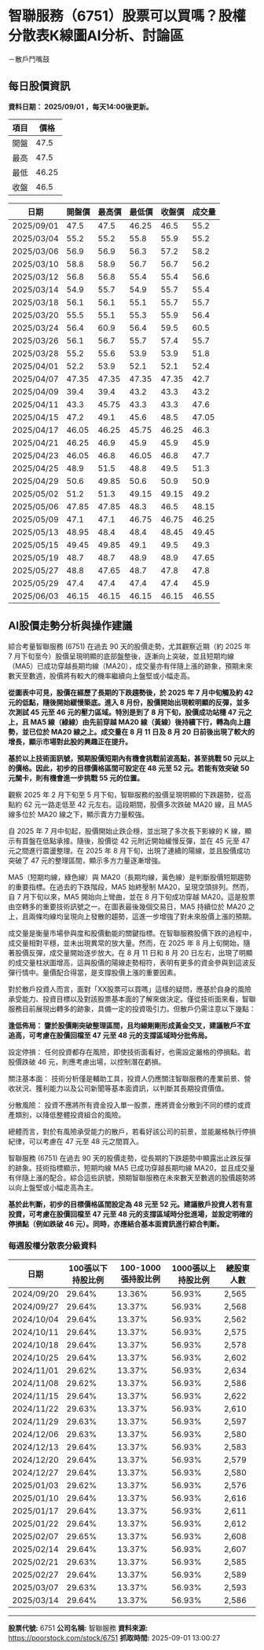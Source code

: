 # 智聯服務（6751）股票可以買嗎？股權分散表K線圖AI分析、討論區
－散戶鬥嘴鼓

## 每日股價資訊

**資料日期： 2025/09/01 ，每天14:00後更新。**

| 項目 | 價格 |
|------|------|
| 開盤 | 47.5 |
| 最高 | 47.5 |
| 最低 | 46.25 |
| 收盤 | 46.5 |

| 日期 | 開盤價 | 最高價 | 最低價 | 收盤價 | 成交量 |
|------|--------|--------|--------|--------|--------|
| 2025/09/01 | 47.5 | 47.5 | 46.25 | 46.5 | 55.2 |
| 2025/03/04 | 55.2 | 55.2 | 55.8 | 55.9 | 55.2 |
| 2025/03/06 | 56.9 | 56.9 | 56.3 | 57.2 | 58.2 |
| 2025/03/10 | 58.8 | 58.9 | 56.7 | 56.7 | 56.2 |
| 2025/03/12 | 56.8 | 56.8 | 55.4 | 55.4 | 56.6 |
| 2025/03/14 | 54.9 | 55.7 | 54.9 | 55.7 | 55.4 |
| 2025/03/18 | 56.1 | 56.1 | 55.1 | 55.7 | 55.7 |
| 2025/03/20 | 55.5 | 55.1 | 55.3 | 55.9 | 56.4 |
| 2025/03/24 | 56.4 | 60.9 | 56.4 | 59.5 | 60.5 |
| 2025/03/26 | 56.1 | 56.7 | 55.7 | 57.4 | 55.7 |
| 2025/03/28 | 55.2 | 55.6 | 53.9 | 53.9 | 51.8 |
| 2025/04/01 | 52.2 | 53.9 | 52.1 | 52.1 | 52.4 |
| 2025/04/07 | 47.35 | 47.35 | 47.35 | 47.35 | 42.7 |
| 2025/04/09 | 39.4 | 39.4 | 43.2 | 43.3 | 43.2 |
| 2025/04/11 | 43.3 | 45.75 | 43.3 | 43.3 | 47.6 |
| 2025/04/15 | 47.2 | 49.1 | 45.6 | 48.5 | 47.05 |
| 2025/04/17 | 46.05 | 46.25 | 45.75 | 46.25 | 46.3 |
| 2025/04/21 | 46.25 | 46.9 | 45.9 | 45.9 | 45.9 |
| 2025/04/23 | 46.05 | 46.8 | 46.05 | 46.8 | 47.7 |
| 2025/04/25 | 48.9 | 51.5 | 48.8 | 49.5 | 51.3 |
| 2025/04/29 | 50.6 | 49.85 | 50.6 | 50.9 | 50.9 |
| 2025/05/02 | 51.2 | 51.3 | 49.15 | 49.15 | 49.2 |
| 2025/05/06 | 47.85 | 47.85 | 48.3 | 46.5 | 48.15 |
| 2025/05/09 | 47.1 | 47.1 | 46.75 | 46.75 | 46.25 |
| 2025/05/13 | 48.95 | 48.4 | 48.4 | 48.45 | 49.45 |
| 2025/05/15 | 49.45 | 49.85 | 49.1 | 49.5 | 49.3 |
| 2025/05/19 | 48.7 | 48.7 | 48.9 | 48.9 | 47.65 |
| 2025/05/27 | 48.8 | 47.65 | 48.7 | 47.8 | 47.8 |
| 2025/05/29 | 47.4 | 47.4 | 47.4 | 47.4 | 45.9 |
| 2025/06/03 | 46.15 | 46.15 | 46.15 | 46.15 | 46.55 |

## AI股價走勢分析與操作建議

綜合考量智聯服務 (6751) 在過去 90 天的股價走勢，尤其觀察近期（約 2025 年 7 月下旬至今）股價呈現明顯的底部盤整後，逐漸向上突破，並且短期均線（MA5）已成功穿越長期均線（MA20），成交量亦有伴隨上漲的跡象，預期未來數天至數週，股價將有較大的機率繼續向上盤堅或小幅走高。

**從圖表中可見，股價在經歷了長期的下跌趨勢後，於 2025 年 7 月中旬觸及約 42 元的低點，隨後開始緩慢築底。進入 8 月份，股價開始出現較明顯的反彈，並多次測試 45 元至 46 元的壓力區域。特別是到了 8 月下旬，股價成功站穩 47 元之上，且 MA5 線（綠線）由先前穿越 MA20 線（黃線）後持續下行，轉為向上趨勢，並已位於 MA20 線之上。成交量在 8 月 11 日及 8 月 20 日前後出現了較大的增長，顯示市場對此股的興趣正在提升。**

**基於以上技術面訊號，預期股價短期內有機會挑戰前波高點，甚至挑戰 50 元以上的價格。因此，初步的目標價格區間可設定在 48 元至 52 元。若能有效突破 50 元關卡，則有機會進一步挑戰 55 元的位置。**

觀察 2025 年 2 月下旬至 5 月下旬，智聯服務的股價呈現明顯的下跌趨勢，從高點約 62 元一路走低至 42 元左右。這段期間，股價多次跌破 MA20 線，且 MA5 線多位於 MA20 線之下，顯示賣方力量較強。

自 2025 年 7 月中旬起，股價開始止跌企穩，並出現了多次長下影線的 K 線，顯示有買盤在低點承接。隨後，股價從 42 元附近開始緩慢反彈，並在 45 元至 47 元之間進行震盪整理。在 2025 年 8 月下旬，出現了連續的陽線，並且股價成功突破了 47 元的整理區間，顯示多方力量逐漸增強。

MA5（短期均線，綠色線）與 MA20（長期均線，黃色線）是判斷股價短期趨勢的重要指標。在過去的下跌階段，MA5 始終壓制 MA20，呈現空頭排列。然而，自 7 月下旬以來，MA5 開始向上彎曲，並在 8 月下旬成功穿越 MA20。這是股票由空轉多的重要技術訊號之一。在圖表最後幾個交易日，MA5 持續位於 MA20 之上，且兩條均線均呈現向上發散的趨勢，這進一步增強了對未來股價上漲的預期。

成交量是衡量市場參與度和股價動能的關鍵指標。在智聯服務股價下跌的過程中，成交量相對平穩，並未出現異常的放大量。然而，在 2025 年 8 月上旬開始，隨著股價反彈，成交量開始逐步放大。在 8 月 11 日和 8 月 20 日左右，出現了明顯的成交量柱狀圖增高，這與股價的陽線走勢相符，表明有更多的資金參與到這波反彈行情中。量價配合得當，是支撐股價上漲的重要因素。

對於散戶投資人而言，面對「XX股票可以買嗎」這樣的疑問，應基於自身的風險承受能力、投資目標以及對該股票基本面的了解來做決定。僅從技術面來看，智聯服務目前展現出轉多的跡象，具備一定的投資吸引力。但散戶仍需注意以下幾點：

**逢低佈局： 鑒於股價剛突破整理區間，且均線剛剛形成黃金交叉，建議散戶不宜追高，可考慮在股價回檔至 47 元至 48 元的支撐區域時分批佈局。**

設定停損： 任何投資都存在風險，即使技術面看好，也需設定嚴格的停損點。若股價跌破 46 元，則應考慮出場，以控制潛在虧損。

關注基本面： 技術分析僅是輔助工具，投資人仍應關注智聯服務的產業前景、營收狀況、獲利能力以及公司新聞等基本面資訊，以判斷其長期投資價值。

分散風險： 投資不應將所有資金投入單一股票，應將資金分散到不同的標的或資產類別，以降低整體投資組合的風險。

總體而言，對於有風險承受能力的散戶，若看好該公司的前景，並能嚴格執行停損紀律，可以考慮在 47 元至 48 元之間買入。

智聯服務 (6751) 在過去 90 天的股價走勢，從長期的下跌趨勢中顯露出止跌反彈的跡象。技術指標顯示，短期均線 MA5 已成功穿越長期均線 MA20，並且成交量有伴隨上漲的配合。綜合這些訊號，預期智聯服務在未來數天至數週的股價趨勢將以向上盤堅或小幅走高為主。

**基於此判斷，初步的目標價格區間設定為 48 元至 52 元。建議散戶投資人若有意投資，可考慮在股價回檔至 47 元至 48 元的支撐區域時分批進場，並設定明確的停損點（例如跌破 46 元）。同時，亦應結合基本面資訊進行綜合判斷。**

### 每週股權分散表分級資料

| 日期 | 100張以下持股比例 | 100-1000張持股比例 | 1000張以上持股比例 | 總股東人數 |
|------|-------------------|--------------------|--------------------|----------|
| 2024/09/20 | 29.64% | 13.36% | 56.93% | 2,565 |
| 2024/09/27 | 29.64% | 13.37% | 56.93% | 2,568 |
| 2024/10/04 | 29.64% | 13.37% | 56.93% | 2,562 |
| 2024/10/11 | 29.64% | 13.37% | 56.93% | 2,575 |
| 2024/10/18 | 29.64% | 13.37% | 56.93% | 2,578 |
| 2024/10/25 | 29.64% | 13.37% | 56.93% | 2,602 |
| 2024/11/01 | 29.62% | 13.37% | 56.93% | 2,634 |
| 2024/11/08 | 29.62% | 13.37% | 56.93% | 2,586 |
| 2024/11/15 | 29.64% | 13.37% | 56.93% | 2,622 |
| 2024/11/22 | 29.63% | 13.37% | 56.93% | 2,610 |
| 2024/11/29 | 29.63% | 13.37% | 56.93% | 2,597 |
| 2024/12/06 | 29.63% | 13.37% | 56.93% | 2,580 |
| 2024/12/13 | 29.64% | 13.37% | 56.93% | 2,583 |
| 2024/12/20 | 29.64% | 13.37% | 56.93% | 2,579 |
| 2024/12/27 | 29.64% | 13.37% | 56.93% | 2,580 |
| 2025/01/03 | 29.62% | 13.37% | 56.93% | 2,576 |
| 2025/01/10 | 29.64% | 13.37% | 56.93% | 2,616 |
| 2025/01/17 | 29.64% | 13.37% | 56.93% | 2,611 |
| 2025/01/22 | 29.64% | 13.37% | 56.93% | 2,612 |
| 2025/02/07 | 29.65% | 13.37% | 56.93% | 2,608 |
| 2025/02/14 | 29.64% | 13.37% | 56.93% | 2,607 |
| 2025/02/21 | 29.63% | 13.37% | 56.93% | 2,585 |
| 2025/02/27 | 29.64% | 13.37% | 56.93% | 2,589 |
| 2025/03/07 | 29.63% | 13.37% | 56.93% | 2,593 |
| 2025/03/14 | 29.64% | 13.37% | 56.93% | 2,586 |

---

**股票代號:** 6751
**公司名稱:** 智聯服務
**資料來源:** https://poorstock.com/stock/6751
**抓取時間:** 2025-09-01 13:00:27